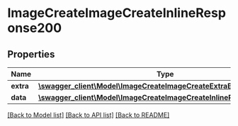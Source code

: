 # ImageCreateImageCreateInlineResponse200

## Properties
Name | Type | Description | Notes
------------ | ------------- | ------------- | -------------
**extra** | [**\swagger_client\Model\ImageCreateImageCreateExtraBody**](ImageCreateImageCreateExtraBody.md) |  | [optional] 
**data** | [**\swagger_client\Model\ImageCreateImageCreateInlineResponse200Data**](ImageCreateImageCreateInlineResponse200Data.md) |  | [optional] 

[[Back to Model list]](../README.md#documentation-for-models) [[Back to API list]](../README.md#documentation-for-api-endpoints) [[Back to README]](../README.md)

